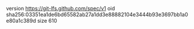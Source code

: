 version https://git-lfs.github.com/spec/v1
oid sha256:03351ea1de6bd65582ab27a1dd3e88882104e3444b93e3697bb1a0e80a1c389d
size 610

